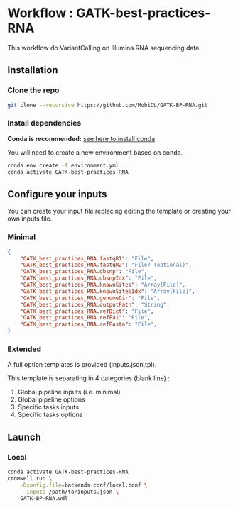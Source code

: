 # Workflow : GATK-best-practices-RNA

This workflow do VariantCalling on Illumina RNA sequencing data.

## Installation

### Clone the repo

```bash
git clone --recursive https://github.com/MobiDL/GATK-BP-RNA.git
```
### Install dependencies

__Conda is recommended:__ [see here to install conda](https://conda.io/projects/conda/en/latest/user-guide/install/index.html)

You will need to create a new environment based on conda.

```bash
conda env create -f environment.yml
conda activate GATK-best-practices-RNA
```

## Configure your inputs

You can create your input file replacing editing the template or creating your own inputs file.

### Minimal

```json
{
	"GATK_best_practices_RNA.fastqR1": "File",
	"GATK_best_practices_RNA.fastqR2": "File? (optional)",
	"GATK_best_practices_RNA.dbsnp": "File",
	"GATK_best_practices_RNA.dbsnpIdx": "File",
	"GATK_best_practices_RNA.knownSites": "Array[File]",
	"GATK_best_practices_RNA.knownSitesIdx": "Array[File]",
	"GATK_best_practices_RNA.genomeDir": "File",
	"GATK_best_practices_RNA.outputPath": "String",
	"GATK_best_practices_RNA.refDict": "File",
	"GATK_best_practices_RNA.refFai": "File",
	"GATK_best_practices_RNA.refFasta": "File",
}
```

### Extended

A full option templates is provided (inputs.json.tpl).

This template is separating in 4 categories (blank line) :
1. Global pipeline inputs (i.e. minimal)
2. Global pipeline options
3. Specific tasks inputs
4. Specific tasks options

## Launch

### Local

```bash
conda activate GATK-best-practices-RNA
cromwell run \
	-Dconfig.file=backends.conf/local.conf \
	--inputs /path/to/inputs.json \
	GATK-BP-RNA.wdl
```
